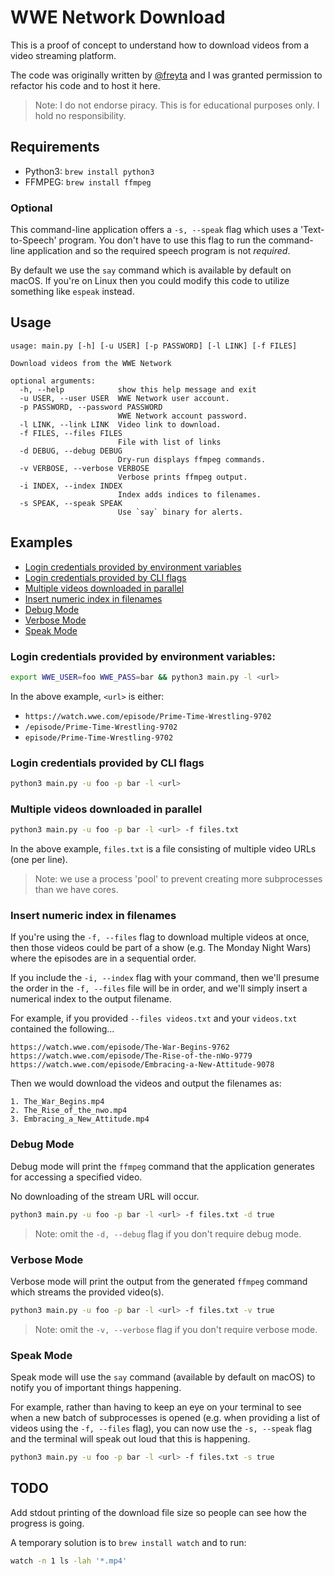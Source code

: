 # WWE Network Download

This is a proof of concept to understand how to download videos from a video streaming platform.

The code was originally written by [@freyta](https://github.com/freyta/) and I was granted permission to refactor his code and to host it here.

> Note: I do not endorse piracy. This is for educational purposes only. I hold no responsibility.

## Requirements

- Python3: `brew install python3`
- FFMPEG: `brew install ffmpeg`

### Optional

This command-line application offers a `-s, --speak` flag which uses a 'Text-to-Speech' program. You don't have to use this flag to run the command-line application and so the required speech program is not _required_.

By default we use the `say` command which is available by default on macOS. If you're on Linux then you could modify this code to utilize something like `espeak` instead.

## Usage

```
usage: main.py [-h] [-u USER] [-p PASSWORD] [-l LINK] [-f FILES]

Download videos from the WWE Network

optional arguments:
  -h, --help            show this help message and exit
  -u USER, --user USER  WWE Network user account.
  -p PASSWORD, --password PASSWORD
                        WWE Network account password.
  -l LINK, --link LINK  Video link to download.
  -f FILES, --files FILES
                        File with list of links
  -d DEBUG, --debug DEBUG
                        Dry-run displays ffmpeg commands.
  -v VERBOSE, --verbose VERBOSE
                        Verbose prints ffmpeg output.
  -i INDEX, --index INDEX
                        Index adds indices to filenames.
  -s SPEAK, --speak SPEAK
                        Use `say` binary for alerts.
```

## Examples

- [Login credentials provided by environment variables](#login-credentials-provided-by-environment-variables)
- [Login credentials provided by CLI flags](#login-credentials-provided-by-CLI-flags)
- [Multiple videos downloaded in parallel](#multiple-videos-downloaded-in-parallel)
- [Insert numeric index in filenames](#insert-numeric-index-in-filenames)
- [Debug Mode](#debug-mode)
- [Verbose Mode](#verbose-mode)
- [Speak Mode](#speak-mode)

### Login credentials provided by environment variables:

```bash
export WWE_USER=foo WWE_PASS=bar && python3 main.py -l <url>
```

In the above example, `<url>` is either:

- `https://watch.wwe.com/episode/Prime-Time-Wrestling-9702`
- `/episode/Prime-Time-Wrestling-9702`
- `episode/Prime-Time-Wrestling-9702`

### Login credentials provided by CLI flags

```bash
python3 main.py -u foo -p bar -l <url> 
```

### Multiple videos downloaded in parallel

```bash
python3 main.py -u foo -p bar -l <url> -f files.txt
```

In the above example, `files.txt` is a file consisting of multiple video URLs (one per line).

> Note: we use a process 'pool' to prevent creating more subprocesses than we have cores.

### Insert numeric index in filenames

If you're using the `-f, --files` flag to download multiple videos at once, then those videos could be part of a show (e.g. The Monday Night Wars) where the episodes are in a sequential order.

If you include the `-i, --index` flag with your command, then we'll presume the order in the `-f, --files` file will be in order, and we'll simply insert a numerical index to the output filename.

For example, if you provided `--files videos.txt` and your `videos.txt` contained the following...

```
https://watch.wwe.com/episode/The-War-Begins-9762
https://watch.wwe.com/episode/The-Rise-of-the-nWo-9779
https://watch.wwe.com/episode/Embracing-a-New-Attitude-9078
```

Then we would download the videos and output the filenames as:

```
1. The_War_Begins.mp4
2. The_Rise_of_the_nwo.mp4
3. Embracing_a_New_Attitude.mp4
```

### Debug Mode

Debug mode will print the `ffmpeg` command that the application generates for accessing a specified video.

No downloading of the stream URL will occur.

```bash
python3 main.py -u foo -p bar -l <url> -f files.txt -d true
```

> Note: omit the `-d, --debug` flag if you don't require debug mode.

### Verbose Mode

Verbose mode will print the output from the generated `ffmpeg` command which streams the provided video(s).

```bash
python3 main.py -u foo -p bar -l <url> -f files.txt -v true
```

> Note: omit the `-v, --verbose` flag if you don't require verbose mode.

### Speak Mode

Speak mode will use the `say` command (available by default on macOS) to notify you of important things happening. 

For example, rather than having to keep an eye on your terminal to see when a new batch of subprocesses is opened (e.g. when providing a list of videos using the `-f, --files` flag), you can now use the `-s, --speak` flag and the terminal will speak out loud that this is happening.

```bash
python3 main.py -u foo -p bar -l <url> -f files.txt -s true
```

## TODO

Add stdout printing of the download file size so people can see how the progress is going.

A temporary solution is to `brew install watch` and to run:

```bash
watch -n 1 ls -lah '*.mp4'
```
